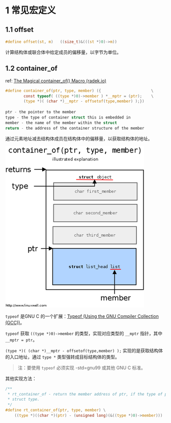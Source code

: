# 1 常见宏定义

## 1.1 offset

```c
#define offset(st, m) 	((size_t)&(((st *)0)->m))
```

计算结构体或联合体中给定成员的偏移量，以字节为单位。

## 1.2 container_of

ref: [The Magical container_of() Macro (radek.io)](https://radek.io/2012/11/10/magical-container_of-macro/)

```c
#define container_of(ptr, type, member) ({                      \
        const typeof( ((type *)0)->member ) *__mptr = (ptr);    \
        (type *)( (char *)__mptr - offsetof(type,member) );})

ptr - the pointer to the member
type - the type of container struct this is embedded in
member - the name of the member within the struct
return - the address of the container structure of the member
```

通过元素地址减去结构体成员在结构体中的偏移量，以获取结构体的地址。

![在这里插入图片描述](figures/7cb1ccddd0824948b2eba59c7fefc051.png)

`typeof` 是GNU C 的一个扩展：[Typeof (Using the GNU Compiler Collection (GCC))](https://gcc.gnu.org/onlinedocs/gcc/Typeof.html)。

`typeof` 获取 `((type *)0)->member` 的类型，实现对应类型的 `__mptr` 指针，其中 `__mptr = ptr`。

`(type *)( (char *)__mptr - offsetof(type,member) );` 实现的是获取结构体的入口地址，通过 `type *` 类型强转成目标结构体的类型。

> 注：要使用 `typeof` 必须实现 -std=gnu99 或其他 GNU C 标准。

其他实现方法：

```c
/**
 * rt_container_of - return the member address of ptr, if the type of ptr is the
 * struct type.
 */
#define rt_container_of(ptr, type, member) \
    ((type *)((char *)(ptr) - (unsigned long)(&((type *)0)->member)))
```

